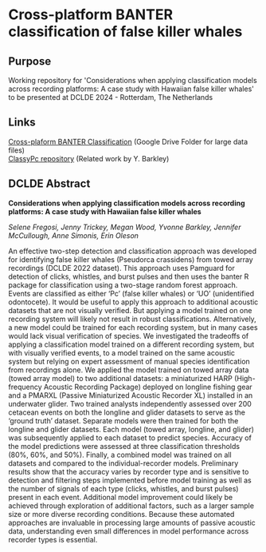# Cross-platform BANTER classification of false killer whales
 
## Purpose
Working repository for 'Considerations when applying classification models across recording platforms: A case study with Hawaiian false killer whales' to be presented at DCLDE 2024 - Rotterdam, The Netherlands

## Links
[Cross-plaform BANTER Classification](https://drive.google.com/drive/u/0/folders/1AWEu-Z4wjEYvwvZVuYcyZXDN4tl2QFaP) (Google Drive Folder for large data files)  
[ClassyPc repository](https://github.com/ybarkley/ClassyPc) (Related work by Y. Barkley)  

## DCLDE Abstract
**Considerations when applying classification models across recording platforms: A case study with Hawaiian false killer whales**

*Selene Fregosi, Jenny Trickey, Megan Wood, Yvonne Barkley, Jennifer McCullough, Anne Simonis, Erin Oleson*

An effective two-step detection and classification approach was developed for identifying false killer whales (Pseudorca crassidens) from towed array recordings (DCLDE 2022 dataset). This approach uses Pamguard for detection of clicks, whistles, and burst pulses and then uses the banter R package for classification using a two-stage random forest approach. Events are classified as either ‘Pc’ (false killer whales) or ‘UO’ (unidentified odontocete). It would be useful to apply this approach to additional acoustic datasets that are not visually verified. But applying a model trained on one recording system will likely not result in robust classifications. Alternatively, a new model could be trained for each recording system, but in many cases would lack visual verification of species. We investigated the tradeoffs of applying a classification model trained on a different recording system, but with visually verified events, to a model trained on the same acoustic system but relying on expert assessment of manual species identification from recordings alone. We applied the model trained on towed array data (towed array model) to two additional datasets: a miniaturized HARP (High-frequency Acoustic Recording Package) deployed on longline fishing gear and a PMARXL (Passive Miniaturized Acoustic Recorder XL) installed in an underwater glider. Two trained analysts independently assessed over 200 cetacean events on both the longline and glider datasets to serve as the ‘ground truth’ dataset. Separate models were then trained for both the longline and glider datasets. Each model (towed array, longline, and glider) was subsequently applied to each dataset to predict species. Accuracy of the model predictions were assessed at three classification thresholds (80%, 60%, and 50%). Finally, a combined model was trained on all datasets and compared to the individual-recorder models. Preliminary results show that the accuracy varies by recorder type and is sensitive to detection and filtering steps implemented before model training as well as the number of signals of each type (clicks, whistles, and burst pulses) present in each event. Additional model improvement could likely be achieved through exploration of additional factors, such as a larger sample size or more diverse recording conditions. Because these automated approaches are invaluable in processing large amounts of passive acoustic data, understanding even small differences in model performance across recorder types is essential.
